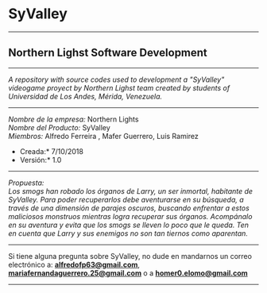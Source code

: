 # SyValley
***
## Northern Lighst Software Development
***
*A repository with source codes used to development a "SyValley" videogame proyect by Northern Lighst team created by students  of Universidad de
Los Andes, Mérida, Venezuela.*  
***

*Nombre de la empresa:* Northern Lights  
*Nombre del Producto:* SyValley  
*Miembros:* Alfredo Ferreira , Mafer Guerrero, Luis Ramirez  
* Creada:* 7/10/2018  
* Versión:* 1.0  

***
*Propuesta:*  
*Los smogs han robado los órganos de Larry, un ser inmortal, habitante de SyValley. Para poder recuperarlos debe aventurarse en su búsqueda, a través de una dimensión de parajes oscuros, buscando enfrentar a estos maliciosos monstruos mientras logra recuperar sus órganos. Acompánalo en su aventura y evita que los smogs se lleven lo poco que le queda. Ten en cuenta que Larry y sus enemigos no son tan tiernos como aparentan.*  
***
Si tiene alguna pregunta sobre SyValley, no dude en mandarnos un correo electrónico a: **alfredofp63@gmail.com**, **mariafernandaguerrero.25@gmail.com** o a **homer0.elomo@gmail.com** 
***
